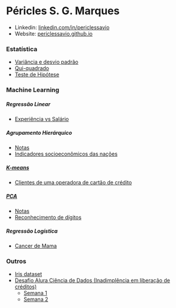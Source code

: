 # Péricles S. G. Marques
- Linkedin: [linkedin.com/in/periclessavio](https://www.linkedin.com/in/periclessavio/)
- Website: [periclessavio.github.io](https://periclessavio.github.io/)

### Estatística
- [Variância e desvio padrão](Estatística/variancia_desvio_padrao.md)
- [Qui-quadrado](Estatística/qui_quadrado.md)
- [Teste de Hipótese](Estatística/teste_hipotese.md)

### Machine Learning

##### Regressão Linear
 - [Experiência vs Salário](Outros/experiencia_vs_salario.ipynb)


##### Agrupamento Hierárquico
- [Notas](Machine%20Learning/Agrupamento%20Hier%C3%A1rquico/notas_alunos.ipynb)
- [Indicadores socioeconômicos das nações](Machine%20Learning/Agrupamento%20Hier%C3%A1rquico/indicadores_socioeconomicos_paises.ipynb)


##### [K-means](Machine%20Learning/K-means/README.md)
- [Clientes de uma operadora de cartão de crédito](Machine%20Learning/K-means/cartao_de_credito.ipynb)


##### [PCA](Machine%20Learning/PCA/README.md)
- [Notas](Machine%20Learning/PCA/notas.ipynb)
- [Reconhecimento de dígitos](Machine%20Learning/PCA/digitos.ipynb)


##### Regressão Logística
- [Cancer de Mama](Machine%20Learning/Regressão%20Logística/cancer_mama.ipynb)


### Outros
 - [Iris dataset](Outros/iris_dataset.ipynb)
 - [Desafio Alura Ciência de Dados (Inadimplência em liberação de créditos)](https://github.com/PericlesSavio/Jupyter_Notebook/tree/main/Desafio%20Alura)
    - [Semana 1](Desafio%20Alura/semana_1.ipynb)
    - [Semana 2](Desafio%20Alura/semana_2.ipynb)